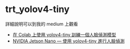 # trt_yolov4-tiny
詳細說明可以到我的 medium 上觀看
- [在 Colab 上使用 yolov4-tiny 訓練一個人臉偵測模型](https://reurl.cc/od4Azj)
- [NVIDIA Jetson Nano — 使用 yolov4-tiny 進行人臉偵測](https://reurl.cc/R1Emdr)
